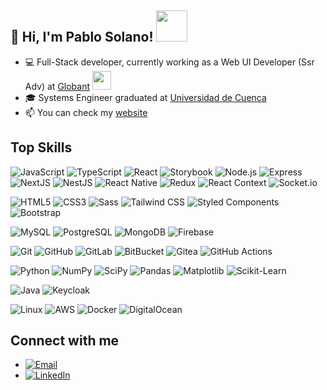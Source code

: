 <h2>👋 Hi, I'm Pablo Solano! <img src="https://media.giphy.com/media/OPzUY4cBAk5W9GOKrj/giphy.gif" width="50"> </h2>


- 💻 Full-Stack developer, currently working as a Web UI Developer (Ssr Adv) at <a href="https://www.globant.com/">Globant</a> <img src="https://media.giphy.com/media/cIn5fTcjnKhStIeAef/giphy.gif" width="30">
- 🎓 Systems Engineer graduated at <a href="https://www.ucuenca.edu.ec/">Universidad de Cuenca</a>
- 📫 You can check my [website](https://pablosolanoc.github.io/)


<h2>Top Skills</h2>

![JavaScript](https://img.shields.io/badge/JavaScript-F7DF1E?style=flat-square&logo=javascript&logoColor=black)
![TypeScript](https://img.shields.io/badge/TypeScript-3178C6?style=flat-square&logo=typescript&logoColor=white)
![React](https://img.shields.io/badge/React-61DAFB?style=flat-square&logo=react&logoColor=black)
![Storybook](https://img.shields.io/badge/Storybook-FF4785?style=flat-square&logo=storybook&logoColor=white)
![Node.js](https://img.shields.io/badge/Node.js-339933?style=flat-square&logo=nodedotjs&logoColor=white)
![Express](https://img.shields.io/badge/Express-000000?style=flat-square&logo=express&logoColor=white)
![NextJS](https://img.shields.io/badge/NextJS-000000?style=flat-square&logo=nextdotjs&logoColor=white)
![NestJS](https://img.shields.io/badge/NestJS-E0234E?style=flat-square&logo=nestjs&logoColor=white)
![React Native](https://img.shields.io/badge/React%20Native-61DAFB?style=flat-square&logo=react&logoColor=black)
![Redux](https://img.shields.io/badge/Redux-764ABC?style=flat-square&logo=redux&logoColor=white)
![React Context](https://img.shields.io/badge/React%20Context-61DAFB?style=flat-square&logo=react&logoColor=black)
![Socket.io](https://img.shields.io/badge/Socket.io-010101?style=flat-square&logo=socketdotio&logoColor=white)

![HTML5](https://img.shields.io/badge/HTML5-E34F26?style=flat-square&logo=html5&logoColor=white)
![CSS3](https://img.shields.io/badge/CSS3-1572B6?style=flat-square&logo=css3&logoColor=white)
![Sass](https://img.shields.io/badge/Sass-CC6699?style=flat-square&logo=sass&logoColor=white)
![Tailwind CSS](https://img.shields.io/badge/Tailwind%20CSS-38B2AC?style=flat-square&logo=tailwind-css&logoColor=white)
![Styled Components](https://img.shields.io/badge/Styled--Components-DB7093?style=flat-square&logo=styled-components&logoColor=white)
![Bootstrap](https://img.shields.io/badge/Bootstrap-7952B3?style=flat-square&logo=bootstrap&logoColor=white)

![MySQL](https://img.shields.io/badge/MySQL-4479A1?style=flat-square&logo=mysql&logoColor=white)
![PostgreSQL](https://img.shields.io/badge/PostgreSQL-4169E1?style=flat-square&logo=postgresql&logoColor=white)
![MongoDB](https://img.shields.io/badge/MongoDB-47A248?style=flat-square&logo=mongodb&logoColor=white)
![Firebase](https://img.shields.io/badge/Firebase-FFCA28?style=flat-square&logo=firebase&logoColor=black)

![Git](https://img.shields.io/badge/Git-F05032?style=flat-square&logo=git&logoColor=white)
![GitHub](https://img.shields.io/badge/GitHub-181717?style=flat-square&logo=github&logoColor=white)
![GitLab](https://img.shields.io/badge/GitLab-FC6D26?style=flat-square&logo=gitlab&logoColor=white)
![BitBucket](https://img.shields.io/badge/BitBucket-0052CC?style=flat-square&logo=bitbucket&logoColor=white)
![Gitea](https://img.shields.io/badge/Gitea-609926?style=flat-square&logo=gitea&logoColor=white)
![GitHub Actions](https://img.shields.io/badge/GitHub%20Actions-2088FF?style=flat-square&logo=github-actions&logoColor=white)

![Python](https://img.shields.io/badge/Python-3776AB?style=flat-square&logo=python&logoColor=white)
![NumPy](https://img.shields.io/badge/NumPy-013243?style=flat-square&logo=numpy&logoColor=white)
![SciPy](https://img.shields.io/badge/SciPy-8CAAE6?style=flat-square&logo=scipy&logoColor=white)
![Pandas](https://img.shields.io/badge/Pandas-150458?style=flat-square&logo=pandas&logoColor=white)
![Matplotlib](https://img.shields.io/badge/Matplotlib-13BA9E?style=flat-square&logo=python&logoColor=white)
![Scikit-Learn](https://img.shields.io/badge/Scikit--Learn-F7931E?style=flat-square&logo=scikit-learn&logoColor=white)

![Java](https://img.shields.io/badge/Java-007396?style=flat-square&logo=java&logoColor=white)
![Keycloak](https://img.shields.io/badge/Keycloak-007396?style=flat-square&logo=keycloak&logoColor=white)

![Linux](https://img.shields.io/badge/Linux-FCC624?style=flat-square&logo=linux&logoColor=black)
![AWS](https://img.shields.io/badge/AWS-232F3E?style=flat-square&logo=amazonaws&logoColor=white)
![Docker](https://img.shields.io/badge/Docker-2496ED?style=flat-square&logo=docker&logoColor=white)
![DigitalOcean](https://img.shields.io/badge/DigitalOcean-0080FF?style=flat-square&logo=digitalocean&logoColor=white)

<h2>Connect with me</h2>

- [![Email](https://img.shields.io/badge/Gmail-D14836?style=flat-square&logo=gmail&logoColor=white)](mailto:pablosolano61098@gmail.com)
- [![LinkedIn](https://img.shields.io/badge/LinkedIn-0077B5?style=flat-square&logo=linkedin&logoColor=white)](https://www.linkedin.com/in/pablo-solano-2bb968216/)


